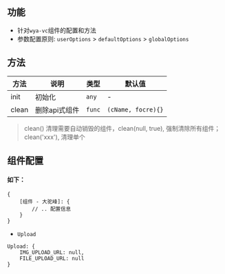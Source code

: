 ## 功能
- 针对`wya-vc`组件的配置和方法
- 参数配置原则: `userOptions` > `defaultOptions` > `globalOptions`
## 方法

方法 | 说明 | 类型 | 默认值
---|---|---|---
init | 初始化 | `any` | -
clean | 删除api式组件 | `func` | `(cName, focre){}`

> clean() 清理需要自动销毁的组件，clean(null, true), 强制清除所有组件；clean('xxx'), 清理单个

## 组件配置

#### 如下：
```
{
	[组件 - 大驼峰]: {
		// .. 配置信息
	}
}
```

- `Upload`

```
Upload: {
	IMG_UPLOAD_URL: null,
	FILE_UPLOAD_URL: null
}

```